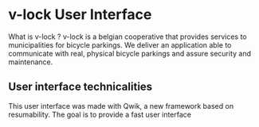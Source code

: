 # v-lock User Interface

What is v-lock ? v-lock is a belgian cooperative that provides services to municipalities for bicycle parkings. We deliver an application able to communicate with real, physical bicycle parkings and assure security and maintenance.

## User interface technicalities

This user interface was made with Qwik, a new framework based on resumability. The goal is to provide a fast user interface

